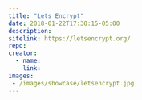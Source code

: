 ```yaml
---
title: "Lets Encrypt"
date: 2018-01-22T17:30:15-05:00
description:
sitelink: https://letsencrypt.org/
repo:
creator:
  - name:
    link:
images:
 - /images/showcase/letsencrypt.jpg
---
```

